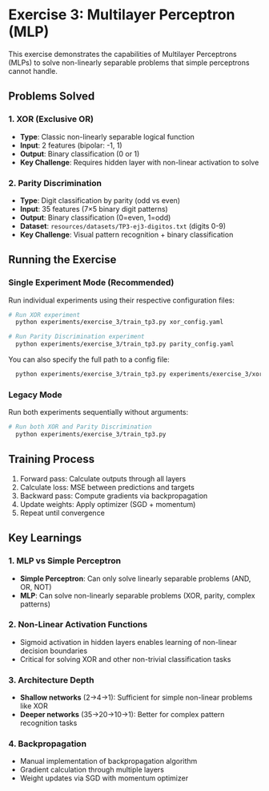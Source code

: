 # Exercise 3: Multilayer Perceptron (MLP)

This exercise demonstrates the capabilities of Multilayer Perceptrons (MLPs) to solve non-linearly separable problems that simple perceptrons cannot handle.

## Problems Solved

### 1. XOR (Exclusive OR)
- **Type**: Classic non-linearly separable logical function
- **Input**: 2 features (bipolar: -1, 1)
- **Output**: Binary classification (0 or 1)
- **Key Challenge**: Requires hidden layer with non-linear activation to solve

### 2. Parity Discrimination
- **Type**: Digit classification by parity (odd vs even)
- **Input**: 35 features (7×5 binary digit patterns)
- **Output**: Binary classification (0=even, 1=odd)
- **Dataset**: `resources/datasets/TP3-ej3-digitos.txt` (digits 0-9)
- **Key Challenge**: Visual pattern recognition + binary classification

## Running the Exercise

### Single Experiment Mode (Recommended)

Run individual experiments using their respective configuration files:

```bash
# Run XOR experiment
  python experiments/exercise_3/train_tp3.py xor_config.yaml

# Run Parity Discrimination experiment
  python experiments/exercise_3/train_tp3.py parity_config.yaml
```

You can also specify the full path to a config file:

```bash
  python experiments/exercise_3/train_tp3.py experiments/exercise_3/xor_config.yaml
```

### Legacy Mode

Run both experiments sequentially without arguments:

```bash
# Run both XOR and Parity Discrimination
  python experiments/exercise_3/train_tp3.py
```
## Training Process
1. Forward pass: Calculate outputs through all layers
2. Calculate loss: MSE between predictions and targets
3. Backward pass: Compute gradients via backpropagation
4. Update weights: Apply optimizer (SGD + momentum)
5. Repeat until convergence

## Key Learnings

### 1. MLP vs Simple Perceptron
- **Simple Perceptron**: Can only solve linearly separable problems (AND, OR, NOT)
- **MLP**: Can solve non-linearly separable problems (XOR, parity, complex patterns)

### 2. Non-Linear Activation Functions
- Sigmoid activation in hidden layers enables learning of non-linear decision boundaries
- Critical for solving XOR and other non-trivial classification tasks

### 3. Architecture Depth
- **Shallow networks** (2→4→1): Sufficient for simple non-linear problems like XOR
- **Deeper networks** (35→20→10→1): Better for complex pattern recognition tasks

### 4. Backpropagation
- Manual implementation of backpropagation algorithm
- Gradient calculation through multiple layers
- Weight updates via SGD with momentum optimizer



